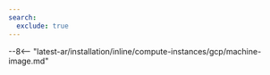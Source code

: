 ```yaml
---
search:
  exclude: true
---
```


[link-launch-instance]:     https://cloud.google.com/deep-learning-vm/docs/quickstart-marketplace

[img-ssh-key-generation]:       ../../../../images/installation-gcp/common/ssh-key-generation.png
[versioning-policy]:            ../../../../updating-migrating/versioning-policy.md#version-list
[img-wl-console-users]:         ../../../../images/check-user-no-2fa.png
[img-create-wallarm-node]:      ../../../../images/user-guides/nodes/create-cloud-node.png
[deployment-platform-docs]:     ../../../../installation/supported-deployment-options.md
[node-token]:                       ../../../../quickstart.md#deploy-the-wallarm-filtering-node
[api-token]:                        ../../../../user-guides/settings/api-tokens.md
[wallarm-token-types]:              ../../../../user-guides/nodes/nodes.md#api-and-node-tokens-for-node-creation
[platform]:                         ../../../../installation/supported-deployment-options.md
[ptrav-attack-docs]:                ../../../../attacks-vulns-list.md#path-traversal
[attacks-in-ui-image]:              ../../../../images/admin-guides/test-attacks-quickstart.png
[wallarm-nginx-directives]:         ../../../../admin-en/configure-parameters-en.md
[autoscaling-docs]:                 ../../../../admin-en/installation-guides/google-cloud/autoscaling-overview.md
[real-ip-docs]:                     ../../../../admin-en/using-proxy-or-balancer-en.md
[allocate-memory-docs]:             ../../../../admin-en/configuration-guides/allocate-resources-for-node.md
[limiting-request-processing]:      ../../../../user-guides/rules/configure-overlimit-res-detection.md
[logs-docs]:                        ../../../../admin-en/configure-logging.md
[wallarm-mode]:                     ../../../../admin-en/configure-wallarm-mode.md
[wallarm-api-via-proxy]:            ../../../../admin-en/configuration-guides/access-to-wallarm-api-via-proxy.md
[img-grouped-nodes]:                ../../../../images/user-guides/nodes/grouped-nodes.png
[cloud-init-spec]:                  ../../../cloud-platforms/cloud-init.md
[wallarm_force_directive]:          ../../../../admin-en/configure-parameters-en.md#wallarm_force
[link-wallarm-health-check]:        ../../../../admin-en/uat-checklist-en.md

--8<-- "latest-ar/installation/inline/compute-instances/gcp/machine-image.md"